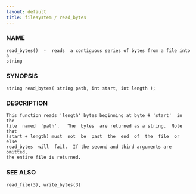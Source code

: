 ```yaml
---
layout: default
title: filesystem / read_bytes
---
```






### NAME
    read_bytes()  -  reads  a contiguous series of bytes from a file into a
    string


### SYNOPSIS
    string read_bytes( string path, int start, int length );


### DESCRIPTION
    This function reads 'length' bytes beginning at byte # 'start'  in  the
    file  named  'path'.   The  bytes  are returned as a string.  Note that
    (start + length) must  not  be  past  the  end  of  the  file  or  else
    read_bytes  will  fail.  If the second and third arguments are omitted,
    the entire file is returned.


### SEE ALSO
    read_file(3), write_bytes(3)



